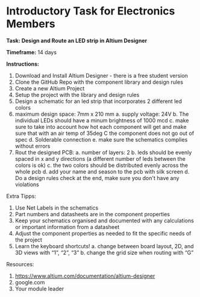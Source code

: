 # Introductory Task for Electronics Members



**Task: Design and Route an LED strip in Altium Designer**



**Timeframe:** 14 days



**Instructions:**

1. Download and Install Altium Designer - there is a free student version
2. Clone the GitHub Repo with the component library and design rules
3. Create a new Altium Project
4. Setup the project with the library and design rules
5. Design a schematic for an led strip that incorporates 2 different led colors
6. maximum design space: 7mm x 210 mm
  a. supply voltage: 24V
  b. The individual LEDs should have a minum brightness of 1000 mcd
  c. make sure to take into account how hot each component will get and make sure that with an air temp of 35deg C the component does not go out of spec
  d. Solderable connection
  e. make sure the schematics complies without errors
8. Rout the designed PCB:
  a. number of layers: 2
  b. leds should be evenly spaced in x and y directions (a different number of leds between the colors is ok)
  c. the two colors should be distributed evenly across the whole pcb
  d. add your name and season to the pcb with silk screen
  d. Do a design rules check at the end, make sure you don't have any violations



Extra Tipps:
1. Use Net Labels in the schematics
2. Part numbers and datasheets are in the component properties
3. Keep your schematics organised and documented with any calculations or important information from a datasheet
4. Adjust the component properties as needed to fit the specific needs of the project
5. Learn the keyboard shortcuts!
  a. change between board layout, 2D, and 3D views with “1”, “2”, “3”
  b. change the grid size when routing with “G”


Resources:
1. https://www.altium.com/documentation/altium-designer
2. google.com
3. Your module leader
